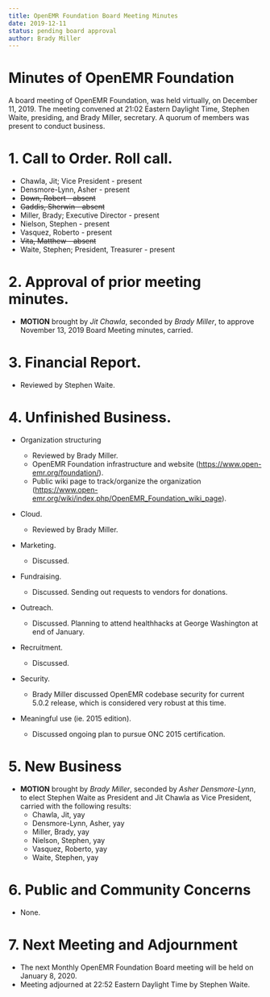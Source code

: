 ```yaml
---
title: OpenEMR Foundation Board Meeting Minutes
date: 2019-12-11
status: pending board approval
author: Brady Miller
---
```


# Minutes of OpenEMR Foundation

A board meeting of OpenEMR Foundation, was held virtually, on December 11, 2019. The meeting
convened at 21:02 Eastern Daylight Time, Stephen Waite, presiding, and Brady Miller,
secretary. A quorum of members was present to conduct business.

# 1. Call to Order. Roll call.

- Chawla, Jit; Vice President - present
- Densmore-Lynn, Asher - present
- ~~Down, Robert - absent~~
- ~~Gaddis, Sherwin - absent~~
- Miller, Brady; Executive Director - present
- Nielson, Stephen - present
- Vasquez, Roberto - present
- ~~Vita, Matthew - absent~~
- Waite, Stephen; President, Treasurer - present

# 2. Approval of prior meeting minutes.

- **MOTION** brought by _Jit Chawla_, seconded by _Brady Miller_, to approve November 13, 2019 Board Meeting minutes, carried.

# 3. Financial Report.

- Reviewed by Stephen Waite.

# 4. Unfinished Business.

- Organization structuring
  - Reviewed by Brady Miller.
  - OpenEMR Foundation infrastructure and website (https://www.open-emr.org/foundation/).
  - Public wiki page to track/organize the organization (https://www.open-emr.org/wiki/index.php/OpenEMR_Foundation_wiki_page).

- Cloud.

  - Reviewed by Brady Miller.

- Marketing.

  - Discussed.

- Fundraising.

  - Discussed. Sending out requests to vendors for donations.

- Outreach.

  - Discussed. Planning to attend healthhacks at George Washington at end of January.

- Recruitment.

  - Discussed.

- Security.

  - Brady Miller discussed OpenEMR codebase security for current 5.0.2 release, which is considered very robust at this time.

- Meaningful use (ie. 2015 edition).

  - Discussed ongoing plan to pursue ONC 2015 certification.

# 5. New Business

- **MOTION** brought by _Brady Miller_, seconded by _Asher Densmore-Lynn_, to elect Stephen Waite as President and Jit Chawla as Vice President, carried with the following results:
  - Chawla, Jit, yay
  - Densmore-Lynn, Asher, yay
  - Miller, Brady, yay
  - Nielson, Stephen, yay
  - Vasquez, Roberto, yay
  - Waite, Stephen, yay

# 6. Public and Community Concerns

- None.

# 7. Next Meeting and Adjournment

- The next Monthly OpenEMR Foundation Board meeting will be held on January 8, 2020.
- Meeting adjourned at 22:52 Eastern Daylight Time by Stephen Waite.
